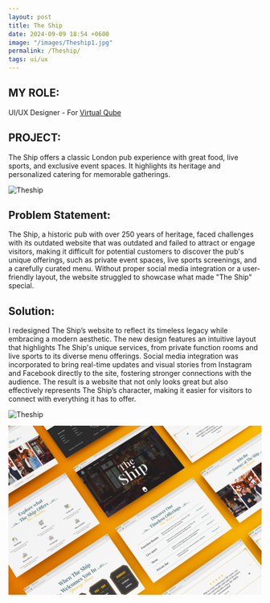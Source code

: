 ```yaml
---
layout: post
title: The Ship
date: 2024-09-09 18:54 +0600
image: "/images/Theship1.jpg"
permalink: /Theship/
tags: ui/ux
---
```


## MY ROLE:
UI/UX Designer - For [Virtual Qube](https://www.vqubetech.com/)

## PROJECT:
The Ship offers a classic London pub experience with great food, live sports, and exclusive event spaces. It highlights its heritage and personalized catering for memorable gatherings.

![Theship](../images/ship.png)

## Problem Statement:
The Ship, a historic pub with over 250 years of heritage, faced challenges with its outdated website that was outdated and failed to attract or engage visitors, making it difficult for potential customers to discover the pub's unique offerings, such as private event spaces, live sports screenings, and a carefully curated menu. Without proper social media integration or a user-friendly layout, the website struggled to showcase what made "The Ship" special.

## Solution:
I redesigned The Ship’s website to reflect its timeless legacy while embracing a modern aesthetic. The new design features an intuitive layout that highlights The Ship's unique services, from private function rooms and live sports to its diverse menu offerings. Social media integration was incorporated to bring real-time updates and visual stories from Instagram and Facebook directly to the site, fostering stronger connections with the audience. The result is a website that not only looks great but also effectively represents The Ship’s character, making it easier for visitors to connect with everything it has to offer.


![Theship](../images/TabTS.png)

![Theship](../images/Theship2.jpg)


